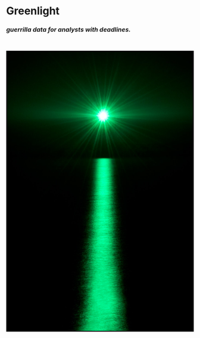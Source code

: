 # Greenlight

### *guerrilla data for analysts with deadlines.*

<br>

![greenlight](./docs/images/greenlight.jpeg)
